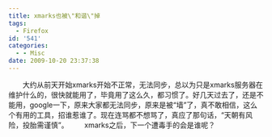 ```yaml
---
title: xmarks也被\"和谐\"掉
tags:
  - Firefox
id: '541'
categories:
  - - Misc
date: 2009-10-20 23:37:38
---
```


　　大约从前天开始xmarks开始不正常，无法同步，总以为只是xmarks服务器在维护什么的，很快就能用了，毕竟用了这么久，都习惯了。好几天过去了，还是不能用，google一下，原来大家都无法同步，原来是被“墙”了，真不敢相信，这么个有用的工具，招谁惹谁了。现在连骂都不想骂了，真应了那句话，“天朝有风险，投胎需谨慎”。
　　xmarks之后，下一个遭毒手的会是谁呢？